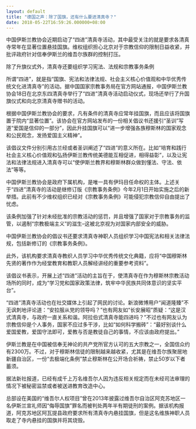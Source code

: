 ```yaml
---
layout: default
title: "德国之声：除了国旗，还有什么要进清真寺？"
date: 2018-05-22T16:59:26.000000+08:00
---
```


中国伊斯兰教协会近期启动了“四进”清真寺活动，其中最受关注的就是要求各清真寺常年在显著位置悬挂国旗。维权组织担心北京对于宗教信仰的限制日益收紧，并批评政府针对信奉伊斯兰的维吾尔族群的控制打压。

除了升旗仪式外，清真寺还要组织学习宪法、法规和宗教事务条例

所谓“四进”，就是指“国旗、宪法和法律法规、社会主义核心价值观和中华优秀传统文化进清真寺”的活动。据中国国家宗教事务局在官方网站通报，中国伊斯兰教协会18日在北京东四清真寺举行了“四进”清真寺活动启动仪式，现场还举行了升国旗仪式和向北京清真寺赠书的活动。

根据中国伊斯兰教协会的要求，凡有条件的清真寺应常年挂国旗，而且应该将国旗置于院内“显著位置”。该协会在官方网站发布的一份相关倡议书还援引“圣训”写道“爱国是信仰的一部分”，因此升挂国旗可以“进一步增强各族穆斯林的国家观念和公民观念，发扬爱国主义精神”。

该倡议文件分别引用古兰经或者圣训阐述了“四进”的意义所在。比如“培育和践行社会主义核心价值观和弘扬伊斯兰教传统美德能互相促进，相得益彰”，以及让宪法和法律法规进入清真寺可以“使伊斯兰教界和穆斯林群众做到懂法、守法、依法”等等。

中国伊斯兰教协会是政府下属机构，是唯一具有伊玛目任命权的主体。上述关于“四进”清真寺的活动是继修订版《宗教事务条例》今年2月1日开始实施之后的新举措。此前有不少维权组织已经对《宗教事务条例》可能侵犯宗教信仰自由提出了忧虑。

该条例加强了针对未经批准的宗教活动的惩罚，并且增强了国家对于宗教事务的监管，以遏制“宗教极端主义”的滋生–这被北京视为对国家内部安全的威胁。

中国伊斯兰教协会的倡议书还要求清真寺神职人员组织学习中国宪法和相关法律法规，包括新修订的《宗教事务条例》。

此外，该机构要求清真寺教织人员学习中华优秀传统文化典籍，应将“中国穆斯林先贤的著作作为经堂教育和教职人员解经讲经的重要参考资料”。

该倡议书表示，开展上述“四进”活动的主旨在于，使清真寺在作为穆斯林宗教活动场所的同时，成为“学习党和国家政策法律，筑牢中华民族共同体意识的坚实平台”。

“四进”清真寺活动也在社交媒体上引起了网民的讨论。新浪微博用户“闻道隆臻”不无讽刺地评论道：“安拉服从党的领导吗？”也有网友如“长安展昭”质疑：“这是汉式清真寺，与政府一直关系和谐。阿拉伯式清真寺能四进吗？”不过也有网友认为宗教信仰是个人事务，国家不应过多干涉，比如“如何科学搬砖”：“最好别谈什么爱国爱教，爱国守法即可，爱教与否是教徒自己的事情，不应该由政府提出。”

伊斯兰教是在中国被信奉无神论的共产党所官方认可的五大宗教之一，全国信众约有2300万。不过，对于穆斯林信徒的限制越来越收紧，尤其是在维吾尔族聚居地新疆自治区，一份“去极端化条例”禁止穆斯林在公开场合祈祷，禁止50岁以下者蓄须。

据法新社报道，已经有成千上万名维吾尔人因为违反相关规定而在未经司法审理的情况下被秘密监禁或者被送进教育改造中心。

总部设在美国的“维吾尔人权项目”曾在2013年披露过维吾尔自治区阿克苏地区一名伊斯兰宣礼师因“侮辱国旗”罪名而被判处两年半有期徒刑的案例。据该机构报道，阿克苏地区阿瓦提县政府要求所有清真寺内悬挂国旗，但是这名维族神职人员取走了寺内悬挂的国旗并将其烧毁。

